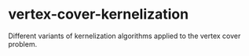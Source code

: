 vertex-cover-kernelization
=========

Different variants of kernelization algorithms applied to the vertex cover problem.
